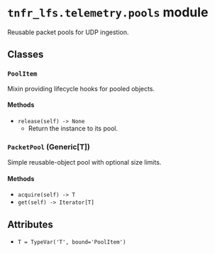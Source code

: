 # `tnfr_lfs.telemetry.pools` module
Reusable packet pools for UDP ingestion.

## Classes
### `PoolItem`
Mixin providing lifecycle hooks for pooled objects.

#### Methods
- `release(self) -> None`
  - Return the instance to its pool.

### `PacketPool` (Generic[T])
Simple reusable-object pool with optional size limits.

#### Methods
- `acquire(self) -> T`
- `get(self) -> Iterator[T]`

## Attributes
- `T = TypeVar('T', bound='PoolItem')`

